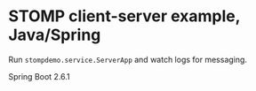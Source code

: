 # STOMP client-server example, Java/Spring

Run `stompdemo.service.ServerApp` and watch logs for messaging.

Spring Boot 2.6.1
